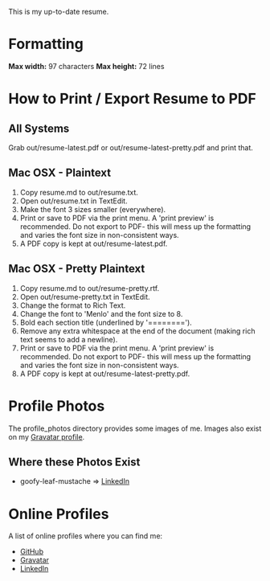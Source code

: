 This is my up-to-date resume.

Formatting
==========
 **Max width:** 97 characters
**Max height:** 72 lines


How to Print / Export Resume to PDF
===================================

All Systems
-----------
Grab out/resume-latest.pdf or out/resume-latest-pretty.pdf and print that.

Mac OSX - Plaintext
-------------------
 1. Copy resume.md to out/resume.txt.
 2. Open out/resume.txt in TextEdit.
 3. Make the font 3 sizes smaller (everywhere).
 4. Print or save to PDF via the print menu. A 'print preview' is recommended.
    Do not export to PDF- this will mess up the formatting and varies the font
    size in non-consistent ways.
 5. A PDF copy is kept at out/resume-latest.pdf.

Mac OSX - Pretty Plaintext
--------------------------
 1. Copy resume.md to out/resume-pretty.rtf.
 2. Open out/resume-pretty.txt in TextEdit.
 3. Change the format to Rich Text.
 4. Change the font to 'Menlo' and the font size to 8.
 5. Bold each section title (underlined by '========').
 6. Remove any extra whitespace at the end of the document (making rich text
    seems to add a newline).
 7. Print or save to PDF via the print menu. A 'print preview' is recommended.
    Do not export to PDF- this will mess up the formatting and varies the font
    size in non-consistent ways.
 8. A PDF copy is kept at out/resume-latest-pretty.pdf.


Profile Photos
==============
The profile\_photos directory provides some images of me.  Images also exist on
my [Gravatar profile](gravatar).

Where these Photos Exist
------------------------
 * goofy-leaf-mustache => [LinkedIn][linkedin]


Online Profiles
===============
A list of online profiles where you can find me:

 * [GitHub][github]
 * [Gravatar][gravatar]
 * [LinkedIn][linkedin]

[gravatar]: http://en.gravatar.com/jtfairbank "Gravatar"
[linkedin]: https://www.linkedin.com/in/jtfairbank  "LinkedIn"
[github]: https://github.com/jtfairbank "GitHub"
